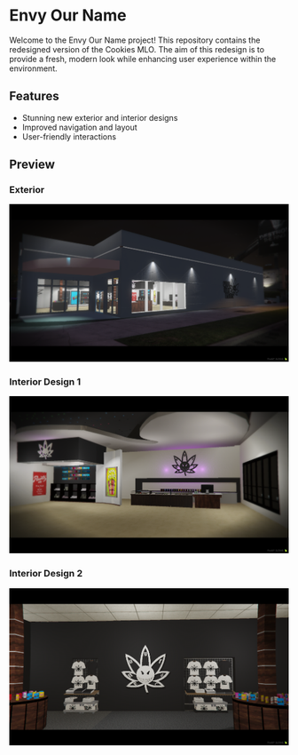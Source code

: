 # Envy Our Name

Welcome to the Envy Our Name project! This repository contains the redesigned version of the Cookies MLO. The aim of this redesign is to provide a fresh, modern look while enhancing user experience within the environment.

## Features

- Stunning new exterior and interior designs
- Improved navigation and layout
- User-friendly interactions

## Preview

### Exterior

![Exterior](https://github.com/glitchisanerd/envyourname/blob/main/exterior.png?raw=true)

### Interior Design 1

![Interior 1](https://github.com/glitchisanerd/envyourname/blob/main/interior1.png?raw=true)

### Interior Design 2

![Interior 2](https://github.com/glitchisanerd/envyourname/blob/main/interior2.png?raw=true)
